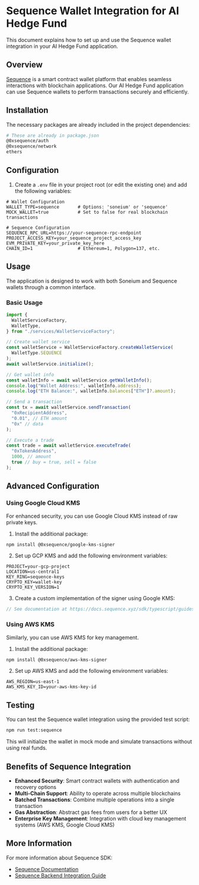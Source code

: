 # Sequence Wallet Integration for AI Hedge Fund

This document explains how to set up and use the Sequence wallet integration in your AI Hedge Fund application.

## Overview

[Sequence](https://sequence.xyz/) is a smart contract wallet platform that enables seamless interactions with blockchain applications. Our AI Hedge Fund application can use Sequence wallets to perform transactions securely and efficiently.

## Installation

The necessary packages are already included in the project dependencies:

```bash
# These are already in package.json
@0xsequence/auth
@0xsequence/network
ethers
```

## Configuration

1. Create a `.env` file in your project root (or edit the existing one) and add the following variables:

```
# Wallet Configuration
WALLET_TYPE=sequence       # Options: 'soneium' or 'sequence'
MOCK_WALLET=true           # Set to false for real blockchain transactions

# Sequence Configuration
SEQUENCE_RPC_URL=https://your-sequence-rpc-endpoint
PROJECT_ACCESS_KEY=your_sequence_project_access_key
EVM_PRIVATE_KEY=your_private_key_here
CHAIN_ID=1                 # Ethereum=1, Polygon=137, etc.
```

## Usage

The application is designed to work with both Soneium and Sequence wallets through a common interface.

### Basic Usage

```typescript
import {
  WalletServiceFactory,
  WalletType,
} from "./services/WalletServiceFactory";

// Create wallet service
const walletService = WalletServiceFactory.createWalletService(
  WalletType.SEQUENCE
);
await walletService.initialize();

// Get wallet info
const walletInfo = await walletService.getWalletInfo();
console.log("Wallet Address:", walletInfo.address);
console.log("ETH Balance:", walletInfo.balances["ETH"]?.amount);

// Send a transaction
const tx = await walletService.sendTransaction(
  "0xRecipientAddress",
  "0.01", // ETH amount
  "0x" // data
);

// Execute a trade
const trade = await walletService.executeTrade(
  "0xTokenAddress",
  1000, // amount
  true // buy = true, sell = false
);
```

## Advanced Configuration

### Using Google Cloud KMS

For enhanced security, you can use Google Cloud KMS instead of raw private keys.

1. Install the additional package:

```bash
npm install @0xsequence/google-kms-signer
```

2. Set up GCP KMS and add the following environment variables:

```
PROJECT=your-gcp-project
LOCATION=us-central1
KEY_RING=sequence-keys
CRYPTO_KEY=wallet-key
CRYPTO_KEY_VERSION=1
```

3. Create a custom implementation of the signer using Google KMS:

```typescript
// See documentation at https://docs.sequence.xyz/sdk/typescript/guides/backend/integration
```

### Using AWS KMS

Similarly, you can use AWS KMS for key management.

1. Install the additional package:

```bash
npm install @0xsequence/aws-kms-signer
```

2. Set up AWS KMS and add the following environment variables:

```
AWS_REGION=us-east-1
AWS_KMS_KEY_ID=your-aws-kms-key-id
```

## Testing

You can test the Sequence wallet integration using the provided test script:

```bash
npm run test:sequence
```

This will initialize the wallet in mock mode and simulate transactions without using real funds.

## Benefits of Sequence Integration

- **Enhanced Security**: Smart contract wallets with authentication and recovery options
- **Multi-Chain Support**: Ability to operate across multiple blockchains
- **Batched Transactions**: Combine multiple operations into a single transaction
- **Gas Abstraction**: Abstract gas fees from users for a better UX
- **Enterprise Key Management**: Integration with cloud key management systems (AWS KMS, Google Cloud KMS)

## More Information

For more information about Sequence SDK:

- [Sequence Documentation](https://docs.sequence.xyz/)
- [Sequence Backend Integration Guide](https://docs.sequence.xyz/sdk/typescript/guides/backend/integration)
